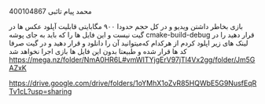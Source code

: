 400104867
محمد پیام تائبی

بازی بخاطر داشتن ویدیو و در کل حجم حدودا ۹۰۰ مگابایتی قابلیت آپلود عکس ها در گیت نیست و این فایل ها را که باید به جای پوشه‌ cmake-build-debug قرار دهید را در لینک های زیر اپلود کردم از هرکدام که‌میتوانید آن را دانلود و قرار دهید و در گیت صرفا کد ها قرار شده و طبیعتا بدون این فایل ها بازی اجرا نخواهد شد
https://mega.nz/folder/NmA0HR6L#vmWITYjgErV97jTl4Vx2gg/folder/Jm5GAZxK

https://drive.google.com/drive/folders/1oYMhX1oZvR85HQWbE5G9NusfEqRTv1cL?usp=sharing



